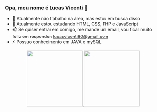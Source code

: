 ### Opa, meu nome é Lucas Vicenti 👋


- 🔭 Atualmente não trabalho na área, mas estou em busca disso
- 🌱 Atualmente estou estudando HTML, CSS, PHP e JavaScript
- 📫 Se quiser entrar em comigo, me mande um email, vou ficar muito feliz em responder: lucasvicenti60@gmail.com
- ⚡ Possuo conhecimento em JAVA e mySQL

<div align="center">
  <a href="https://github.com/LucasVicenti12">
  <img height="180em" src="https://github-readme-stats.vercel.app/api?username=LucasVicenti12&show_icons=true&theme=synthwave&include_all_commits=true&count_private=true&border_radius=0px"
       />
  <img height="180em" src="https://github-readme-stats.vercel.app/api/top-langs/?username=LucasVicenti12&layout=compact&langs_count=7&theme=synthwave&border_radius=0px"/>
</div>
